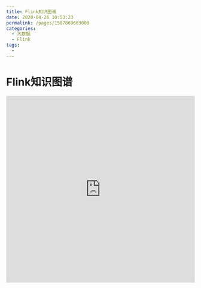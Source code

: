 ```yaml
---
title: Flink知识图谱
date: 2020-04-26 10:53:23
permalink: /pages/1587869603000
categories: 
  - 大数据
  - Flink
tags: 
  - 
---
```


# Flink知识图谱
<embed src="https://ververica.cn/wp-content/uploads/2020/03/Apache-Flink-Stateful-Computations-over-Data-Streams.pdf" type="application/pdf" width="100%" height="500px">